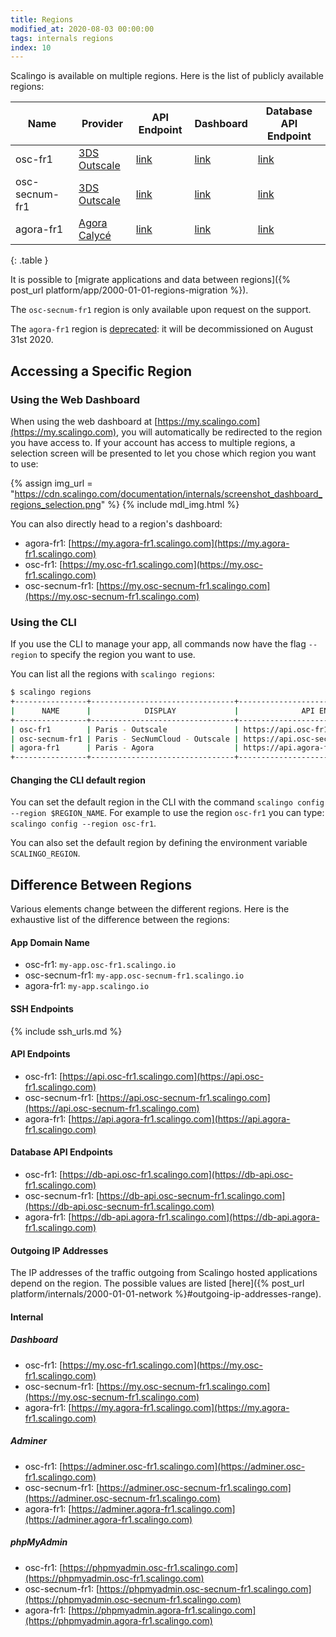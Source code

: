 ```yaml
---
title: Regions
modified_at: 2020-08-03 00:00:00
tags: internals regions
index: 10
---
```


Scalingo is available on multiple regions. Here is the list of publicly
available regions:

| Name  | Provider | API Endpoint | Dashboard | Database API Endpoint |
| ------------- | ------------- | ------------- | ------------- | -------- |
| osc-fr1  | [3DS Outscale](https://outscale.com/) | [link](https://api.osc-fr1.scalingo.com) | [link](https://my.osc-fr1.scalingo.com) | [link](https://db-api.osc-fr1.scalingo.com) |
| osc-secnum-fr1  | [3DS Outscale](https://outscale.com/) | [link](https://api.osc-secnum-fr1.scalingo.com) | [link](https://my.osc-secnum-fr1.scalingo.com) | [link](https://db-api.osc-secnum-fr1.scalingo.com) |
| agora-fr1  | [Agora Calycé](https://www.agoracalyce.com) | [link](https://api.agora-fr1.scalingo.com) | [link](https://my.agora-fr1.scalingo.com) | [link](https://db-api.agora-fr1.scalingo.com) |
{: .table }


It is possible to [migrate applications and data between regions]({% post_url platform/app/2000-01-01-regions-migration %}).

The `osc-secnum-fr1` region is only available upon request on the support.

The `agora-fr1` region is
[deprecated](https://scalingo.com/blog/agora-fr1-decommission): it will be
decommissioned on August 31st 2020.

## Accessing a Specific Region

### Using the Web Dashboard

When using the web dashboard at
[https://my.scalingo.com](https://my.scalingo.com), you will automatically be
redirected to the region you have access to. If your account has access to
multiple regions, a selection screen will be presented to let you chose which
region you want to use:

{% assign img_url = "https://cdn.scalingo.com/documentation/internals/screenshot_dashboard_regions_selection.png" %}
{% include mdl_img.html %}

You can also directly head to a region's dashboard:

- agora-fr1:
  [https://my.agora-fr1.scalingo.com](https://my.agora-fr1.scalingo.com)
- osc-fr1:
  [https://my.osc-fr1.scalingo.com](https://my.osc-fr1.scalingo.com)
- osc-secnum-fr1:
  [https://my.osc-secnum-fr1.scalingo.com](https://my.osc-secnum-fr1.scalingo.com)

### Using the CLI

If you use the CLI to manage your app, all commands now have the flag `--region`
to specify the region you want to use.

You can list all the regions with `scalingo regions`:

```bash
$ scalingo regions
+----------------+--------------------------------+-----------------------------------------+
|      NAME      |            DISPLAY             |              API ENDPOINT               |
+----------------+--------------------------------+-----------------------------------------+
| osc-fr1        | Paris - Outscale               | https://api.osc-fr1.scalingo.com        |
| osc-secnum-fr1 | Paris - SecNumCloud - Outscale | https://api.osc-secnum-fr1.scalingo.com |
| agora-fr1      | Paris - Agora                  | https://api.agora-fr1.scalingo.com      |
+----------------+--------------------------------+-----------------------------------------+
```

#### Changing the CLI default region

You can set the default region in the CLI with the command `scalingo config --region $REGION_NAME`. For example to use the region `osc-fr1` you can type: `scalingo config --region osc-fr1`.

You can also set the default region by defining the environment variable `SCALINGO_REGION`.

## Difference Between Regions

Various elements change between the different regions. Here is the exhaustive
list of the difference between the regions:

#### App Domain Name

* osc-fr1: `my-app.osc-fr1.scalingo.io`
* osc-secnum-fr1: `my-app.osc-secnum-fr1.scalingo.io`
* agora-fr1: `my-app.scalingo.io`

#### SSH Endpoints

{% include ssh_urls.md %}

#### API Endpoints

* osc-fr1:
  [https://api.osc-fr1.scalingo.com](https://api.osc-fr1.scalingo.com)
* osc-secnum-fr1:
  [https://api.osc-secnum-fr1.scalingo.com](https://api.osc-secnum-fr1.scalingo.com)
* agora-fr1:
  [https://api.agora-fr1.scalingo.com](https://api.agora-fr1.scalingo.com)

#### Database API Endpoints

* osc-fr1:
  [https://db-api.osc-fr1.scalingo.com](https://db-api.osc-fr1.scalingo.com)
* osc-secnum-fr1:
  [https://db-api.osc-secnum-fr1.scalingo.com](https://db-api.osc-secnum-fr1.scalingo.com)
* agora-fr1:
  [https://db-api.agora-fr1.scalingo.com](https://db-api.agora-fr1.scalingo.com)

#### Outgoing IP Addresses

The IP addresses of the traffic outgoing from Scalingo hosted applications
depend on the region. The possible values are listed [here]({% post_url
platform/internals/2000-01-01-network %}#outgoing-ip-addresses-range).

#### Internal

##### Dashboard

* osc-fr1:
  [https://my.osc-fr1.scalingo.com](https://my.osc-fr1.scalingo.com)
* osc-secnum-fr1:
  [https://my.osc-secnum-fr1.scalingo.com](https://my.osc-secnum-fr1.scalingo.com)
* agora-fr1:
  [https://my.agora-fr1.scalingo.com](https://my.agora-fr1.scalingo.com)

##### Adminer

* osc-fr1:
  [https://adminer.osc-fr1.scalingo.com](https://adminer.osc-fr1.scalingo.com)
* osc-secnum-fr1:
  [https://adminer.osc-secnum-fr1.scalingo.com](https://adminer.osc-secnum-fr1.scalingo.com)
* agora-fr1:
  [https://adminer.agora-fr1.scalingo.com](https://adminer.agora-fr1.scalingo.com)

##### phpMyAdmin

* osc-fr1:
  [https://phpmyadmin.osc-fr1.scalingo.com](https://phpmyadmin.osc-fr1.scalingo.com)
* osc-secnum-fr1:
  [https://phpmyadmin.osc-secnum-fr1.scalingo.com](https://phpmyadmin.osc-secnum-fr1.scalingo.com)
* agora-fr1:
  [https://phpmyadmin.agora-fr1.scalingo.com](https://phpmyadmin.agora-fr1.scalingo.com)
